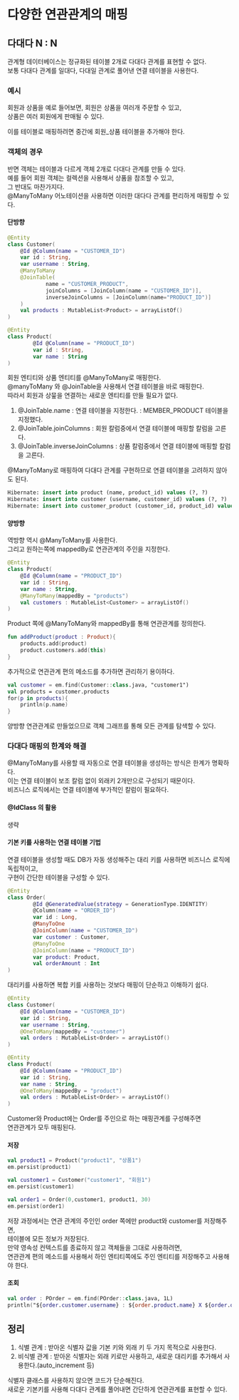 # 다양한 연관관계의 매핑
## 다대다 N : N
관계형 데이터베이스는 정규화된 테이블 2개로 다대다 관계를 표현할 수 없다.   
보통 다대다 관계를 일대다, 다대일 관계로 풀어낸 연결 테이블을 사용한다.   

### 예시
회원과 상품을 예로 들어보면, 회원은 상품을 여러개 주문할 수 있고,   
상품은 여러 회원에게 판매될 수 있다.   

이를 테이블로 매핑하려면 중간에 회원_상품 테이블을 추가해야 한다.   

### 객체의 경우
반면 객체는 테이블과 다르게 객체 2개로 다대다 관계를 만들 수 있다.   
예를 들어 회원 객체는 컬렉션을 사용해서 상품을 참조할 수 있고,   
그 반대도 마찬가지다.   
@ManyToMany 어노테이션을 사용하면 이러한 대다다 관계를 편리하게 매핑할 수 있다.

#### 단방향

```kotlin
@Entity
class Customer(
    @Id @Column(name = "CUSTOMER_ID")
    var id : String,
    var username : String,
    @ManyToMany
    @JoinTable(
            name = "CUSTOMER_PRODUCT",
            joinColumns = [JoinColumn(name = "CUSTOMER_ID")],
            inverseJoinColumns = [JoinColumn(name="PRODUCT_ID")]
    )
    val products : MutableList<Product> = arrayListOf()
)

@Entity
class Product(
        @Id @Column(name = "PRODUCT_ID")
        var id : String,
        var name : String
)
```
회원 엔티티와 상품 엔티티를 @ManyToMany로 매핑한다.   
@manyToMany 와 @JoinTable을 사용해서 연결 테이블을 바로 매핑한다.  
따라서 회원과 상뭎을 연결하는 새로운 엔티티를 만들 필요가 없다.   

1. @JoinTable.name : 연결 테이블을 지정한다. : MEMBER_PRODUCT 테이블을 지정했다.
2. @JoinTable.joinColumns : 회원 칼럼중에서 연결 테이블에 매핑할 칼럼을 고른다.  
3. @JoinTable.inverseJoinColumns : 상품 칼럼중에서 연결 테이블에 매핑할 칼럼을 고른다.   

@ManyToMany로 매핑하여 다대다 관계를 구현하므로 연결 테이블을 고려하지 않아도 된다.   

```sql
Hibernate: insert into product (name, product_id) values (?, ?)
Hibernate: insert into customer (username, customer_id) values (?, ?)
Hibernate: insert into customer_product (customer_id, product_id) values (?, ?)
```

#### 양방향
역방향 역시 @ManyToMany를 사용한다.   
그리고 원하는쪽에 mappedBy로 연관관계의 주인을 지정한다.   

```kotlin
@Entity
class Product(
    @Id @Column(name = "PRODUCT_ID")
    var id : String,
    var name : String,
    @ManyToMany(mappedBy = "products")
    val customers : MutableList<Customer> = arrayListOf()
)
```

Product 쪽에 @ManyToMany와 mappedBy를 통해 연관관계를 정의한다.

```kotlin
fun addProduct(product : Product){
    products.add(product)
    product.customers.add(this)
}
```
추가적으로 연관관계 편의 메소드를 추가하면 관리하기 용이하다.    

```kotlin
val customer = em.find(Customer::class.java, "customer1")
val products = customer.products
for(p in products){
    println(p.name)
}
```

양방향 연관관계로 만들었으므로 객체 그래프를 통해 모든 관계를 탐색할 수 있다.   

### 다대다 매핑의 한계와 해결
@ManyToMany를 사용할 때 자동으로 연결 테이블을 생성하는 방식은 한계가 명확하다.   
이는 연결 테이블이 보조 칼럼 없이 외래키 2개만으로 구성되기 때문이다.   
비즈니스 로직에서는 연결 테이블에 부가적인 칼럼이 필요하다.

#### @IdClass 의 활용
생략

#### 기본 키를 사용하는 연결 테이블 기법
연결 테이블을 생성할 때도 DB가 자동 생성해주는 대리 키를 사용하면 비즈니스 로직에 독립적이고,   
구현이 간단한 테이블을 구성할 수 있다.  

```kotlin
@Entity
class Order(
        @Id @GeneratedValue(strategy = GenerationType.IDENTITY)
        @Column(name = "ORDER_ID")
        var id : Long,
        @ManyToOne
        @JoinColumn(name = "CUSTOMER_ID")
        var customer : Customer,
        @ManyToOne
        @JoinColumn(name = "PRODUCT_ID")
        var product: Product,
        val orderAmount : Int
)
```
대리키를 사용하면 복합 키를 사용하는 것보다 매핑이 단순하고 이해하기 쉽다.   

```kotlin
@Entity
class Customer(
    @Id @Column(name = "CUSTOMER_ID")
    var id : String,
    var username : String,
    @OneToMany(mappedBy = "customer")
    val orders : MutableList<Order> = arrayListOf()
)

@Entity
class Product(
    @Id @Column(name = "PRODUCT_ID")
    var id : String,
    var name : String,
    @OneToMany(mappedBy = "product")
    val orders : MutableList<Order> = arrayListOf()
)
```  
Customer와 Product에는 Order를 주인으로 하는 매핑관계를 구성해주면    
연관관계가 모두 매핑된다.   

#### 저장
```kotlin
val product1 = Product("product1", "상품1")
em.persist(product1)

val customer1 = Customer("customer1", "회원1")
em.persist(customer1)

val order1 = Order(0,customer1, product1, 30)
em.persist(order1)
```

저장 과정에서는 연관 관계의 주인인 order 쪽에만 product와 customer를 저장해주면,   
테이블에 모든 정보가 저장된다.   
만약 영속성 컨텍스트를 종료하지 않고 객체들을 그대로 사용하려면,   
연관관계 편의 메소드를 사용해서 하인 엔티티쪽에도 주인 엔티티를 저장해주고 사용해야 한다.

#### 조회
```kotlin
val order : POrder = em.find(POrder::class.java, 1L)
println("${order.customer.username} : ${order.product.name} X ${order.orderAmount}")
```

## 정리
1. 식별 관계 : 받아온 식별자 값을 기본 키와 외래 키 두 가지 목적으로 사용한다.
2. 비식별 관계 : 받아온 식별자는 외래 키로만 사용하고, 새로운 대리키를 추가해서 사용한다.(auto_increment 등)

식별자 클래스를 사용하지 않으면 코드가 단순해진다.      
새로운 기본키를 사용해 다대다 관계를 풀어내면 간단하게 연관관계를 표현할 수 있다.